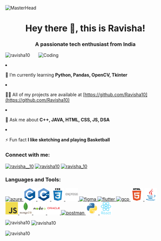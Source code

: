 ![MasterHead](https://marketplace.canva.com/EAEvr8_Y060/1/0/1600w/canva-brown-and-cream-motivational-linkedin-banner-xb-WOSpZPZo.jpg)
<h1 align="center">Hey there 👋, this is Ravisha!</h1>
<h3 align="center">A passionate tech enthusiast from India</h3>
<img align="right" alt="Coding" width="400" src="https://res.cloudinary.com/practicaldev/image/fetch/s--1aZkAknA--/c_limit%2Cf_auto%2Cfl_progressive%2Cq_66%2Cw_880/https://github.com/MishManners/MishManners/raw/master/My-OctocatsShortest.gif">
<p align="left"> <img src="https://komarev.com/ghpvc/?username=ravisha10&label=Profile%20views&color=0e75b6&style=flat" alt="ravisha10" /> </p
  - 🔭 I’m currently working on **Face Recognition Attendance Tracker Project**

- 🌱 I’m currently learning **Python, Pandas, OpenCV, Tkinter**

- 👨‍💻 All of my projects are available at [https://github.com/Ravisha10](https://github.com/Ravisha10)

- 💬 Ask me about **C++, JAVA, HTML, CSS, JS, DSA**

- ⚡ Fun fact **I like sketching and playing Basketball**


<h3 align="left">Connect with me:</h3>
<p align="left">
    <a href="https://twitter.com/ravisha__10" target="blank"><img align="center" src="https://raw.githubusercontent.com/rahuldkjain/github-profile-readme-generator/master/src/images/icons/Social/twitter.svg" alt="ravisha__10" height="30" width="40" /></a>
<a href="https://linkedin.com/in/ravisha10" target="blank"><img align="center" src="https://raw.githubusercontent.com/rahuldkjain/github-profile-readme-generator/master/src/images/icons/Social/linked-in-alt.svg" alt="ravisha10" height="30" width="40" /></a>
<a href="https://instagram.com/ravisha_10" target="blank"><img align="center" src="https://raw.githubusercontent.com/rahuldkjain/github-profile-readme-generator/master/src/images/icons/Social/instagram.svg" alt="ravisha_10" height="30" width="40" /></a>
  
 </p>

<h3 align="left">Languages and Tools:</h3>
<p align="left"> <a href="https://azure.microsoft.com/en-in/" target="_blank" rel="noreferrer"> <img src="https://www.vectorlogo.zone/logos/microsoft_azure/microsoft_azure-icon.svg" alt="azure" width="40" height="40"/> </a> <a href="https://www.cprogramming.com/" target="_blank" rel="noreferrer"> <img src="https://raw.githubusercontent.com/devicons/devicon/master/icons/c/c-original.svg" alt="c" width="40" height="40"/> </a> <a href="https://www.w3schools.com/cpp/" target="_blank" rel="noreferrer"> <img src="https://raw.githubusercontent.com/devicons/devicon/master/icons/cplusplus/cplusplus-original.svg" alt="cplusplus" width="40" height="40"/> </a> <a href="https://www.w3schools.com/css/" target="_blank" rel="noreferrer"> <img src="https://raw.githubusercontent.com/devicons/devicon/master/icons/css3/css3-original-wordmark.svg" alt="css3" width="40" height="40"/> </a> <a href="https://expressjs.com" target="_blank" rel="noreferrer"> <img src="https://raw.githubusercontent.com/devicons/devicon/master/icons/express/express-original-wordmark.svg" alt="express" width="40" height="40"/> </a> <a href="https://www.figma.com/" target="_blank" rel="noreferrer"> <img src="https://www.vectorlogo.zone/logos/figma/figma-icon.svg" alt="figma" width="40" height="40"/> </a> <a href="https://flutter.dev" target="_blank" rel="noreferrer"> <img src="https://www.vectorlogo.zone/logos/flutterio/flutterio-icon.svg" alt="flutter" width="40" height="40"/> </a> <a href="https://cloud.google.com" target="_blank" rel="noreferrer"> <img src="https://www.vectorlogo.zone/logos/google_cloud/google_cloud-icon.svg" alt="gcp" width="40" height="40"/> </a> <a href="https://www.w3.org/html/" target="_blank" rel="noreferrer"> <img src="https://raw.githubusercontent.com/devicons/devicon/master/icons/html5/html5-original-wordmark.svg" alt="html5" width="40" height="40"/> </a> <a href="https://www.java.com" target="_blank" rel="noreferrer"> <img src="https://raw.githubusercontent.com/devicons/devicon/master/icons/java/java-original.svg" alt="java" width="40" height="40"/> </a> <a href="https://developer.mozilla.org/en-US/docs/Web/JavaScript" target="_blank" rel="noreferrer"> <img src="https://raw.githubusercontent.com/devicons/devicon/master/icons/javascript/javascript-original.svg" alt="javascript" width="40" height="40"/> </a> <a href="https://www.mongodb.com/" target="_blank" rel="noreferrer"> <img src="https://raw.githubusercontent.com/devicons/devicon/master/icons/mongodb/mongodb-original-wordmark.svg" alt="mongodb" width="40" height="40"/> </a> <a href="https://nodejs.org" target="_blank" rel="noreferrer"> <img src="https://raw.githubusercontent.com/devicons/devicon/master/icons/nodejs/nodejs-original-wordmark.svg" alt="nodejs" width="40" height="40"/> </a> <a href="https://www.oracle.com/" target="_blank" rel="noreferrer"> <img src="https://raw.githubusercontent.com/devicons/devicon/master/icons/oracle/oracle-original.svg" alt="oracle" width="40" height="40"/> </a> <a href="https://postman.com" target="_blank" rel="noreferrer"> <img src="https://www.vectorlogo.zone/logos/getpostman/getpostman-icon.svg" alt="postman" width="40" height="40"/> </a> <a href="https://www.python.org" target="_blank" rel="noreferrer"> <img src="https://raw.githubusercontent.com/devicons/devicon/master/icons/python/python-original.svg" alt="python" width="40" height="40"/> </a> <a href="https://reactjs.org/" target="_blank" rel="noreferrer"> <img src="https://raw.githubusercontent.com/devicons/devicon/master/icons/react/react-original-wordmark.svg" alt="react" width="40" height="40"/> </a> </p>

<p><img align="left" src="https://github-readme-stats.vercel.app/api/top-langs?username=ravisha10&show_icons=true&locale=en&layout=compact" alt="ravisha10" /></p>
<p>&nbsp;<img align="center" src="https://github-readme-stats.vercel.app/api?username=ravisha10&show_icons=true&locale=en" alt="ravisha10" /></p>
<p><img align="center" src="https://github-readme-streak-stats.herokuapp.com/?user=ravisha10&" alt="ravisha10" /></p>
